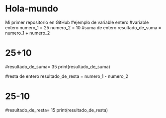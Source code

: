 # Hola-mundo
Mi primer repositorio en GitHub
#ejemplo de variable entero 
#variable entero
numero_1 = 25
numero_2 = 10
#suma de entero
resultado_de_suma = numero_1 + numero_2
# 25+10
#resultado_de_suma= 35
print(resultado_de_suma)

#resta de entero
resultado_de_resta = numero_1 - numero_2
# 25-10
#resultado_de_resta= 15
print(resultado_de_resta)


